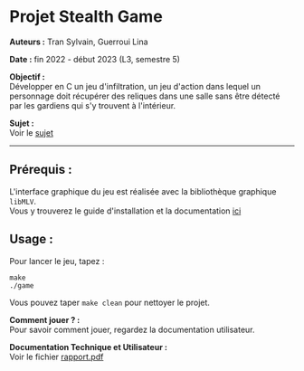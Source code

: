 # Projet Stealth Game

**Auteurs :** Tran Sylvain, Guerroui Lina

**Date :** fin 2022 - début 2023 (L3, semestre 5)

**Objectif :**  
Développer en C un jeu d'infiltration, un jeu d'action dans lequel un personnage doit récupérer des reliques dans une salle sans être détecté par les gardiens qui s'y trouvent à l'intérieur.

**Sujet :**  
Voir le [sujet](https://github.com/syltran/Stealth-Game/blob/master/sujet_projet-stealth.pdf)

---

## Prérequis :
L'interface graphique du jeu est réalisée avec la bibliothèque graphique `libMLV`.  
Vous y trouverez le guide d'installation et la documentation [ici](http://www-igm.univ-mlv.fr/~boussica/mlv/index.html)

## Usage :
Pour lancer le jeu, tapez :  
```
make
./game
```
Vous pouvez taper `make clean` pour nettoyer le projet.

**Comment jouer ? :**  
Pour savoir comment jouer, regardez la documentation utilisateur.

**Documentation Technique et Utilisateur :**  
Voir le fichier [rapport.pdf](https://github.com/syltran/Stealth-Game/blob/master/doc/rapport.pdf)